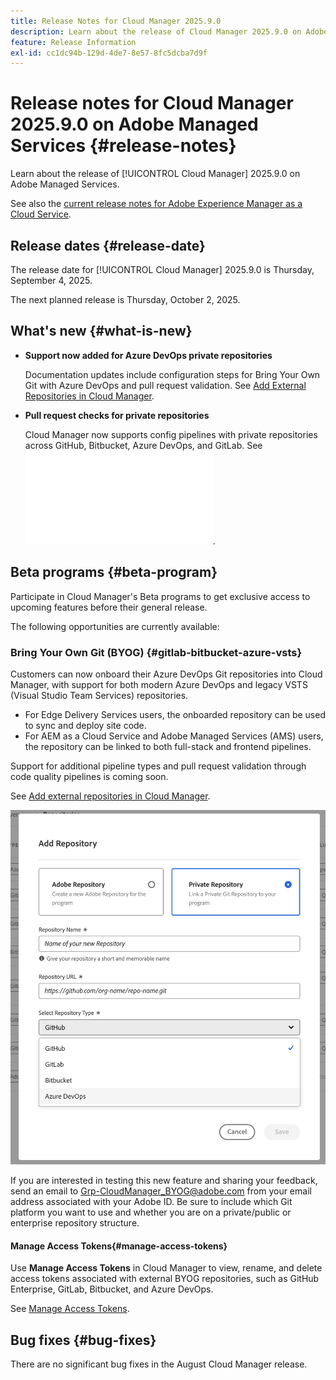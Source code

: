 ```yaml
---
title: Release Notes for Cloud Manager 2025.9.0
description: Learn about the release of Cloud Manager 2025.9.0 on Adobe Managed Services.
feature: Release Information
exl-id: cc1dc94b-129d-4de7-8e57-8fc5dcba7d9f
---
```

# Release notes for Cloud Manager 2025.9.0 on Adobe Managed Services {#release-notes}

<!-- RELEASE WIKI  https://wiki.corp.adobe.com/display/DMSArchitecture/Cloud+Manager+2025.04.0+Release -->

Learn about the release of [!UICONTROL Cloud Manager] 2025.9.0 on Adobe Managed Services.

See also the [current release notes for Adobe Experience Manager as a Cloud Service](https://experienceleague.adobe.com/en/docs/experience-manager-cloud-service/content/release-notes/home).

## Release dates {#release-date}

The release date for [!UICONTROL Cloud Manager] 2025.9.0 is Thursday, September 4, 2025. 

<!-- There are no significant new features or bug fixes in the May Cloud Manager release. -->

The next planned release is Thursday, October 2, 2025.

<!-- SAVE FOR FUTURE POSSIBLE USE There are no significant new features or bug fixes in the May Cloud Manager release. -->


## What's new {#what-is-new}

* **Support now added for Azure DevOps private repositories** 

    Documentation updates include configuration steps for Bring Your Own Git with Azure DevOps and pull request validation. See [Add External Repositories in Cloud Manager](/help/managing-code/external-repositories.md).

* **Pull request checks for private repositories**

    Cloud Manager now supports config pipelines with private repositories across GitHub, Bitbucket, Azure DevOps, and GitLab. See ![Pull Request Checks for Private Repositories](/help/managing-code/github-check-config.md).

## Beta programs {#beta-program}

Participate in Cloud Manager's Beta programs to get exclusive access to upcoming features before their general release.

The following opportunities are currently available:


### Bring Your Own Git (BYOG) {#gitlab-bitbucket-azure-vsts}

<!-- BOTH CS & AMS -->

Customers can now onboard their Azure DevOps Git repositories into Cloud Manager, with support for both modern Azure DevOps and legacy VSTS (Visual Studio Team Services) repositories.

* For Edge Delivery Services users, the onboarded repository can be used to sync and deploy site code.
* For AEM as a Cloud Service and Adobe Managed Services (AMS) users, the repository can be linked to both full-stack and frontend pipelines.

Support for additional pipeline types and pull request validation through code quality pipelines is coming soon.

See [Add external repositories in Cloud Manager](/help/managing-code/external-repositories.md).

![Add Repository dialog box](/help/release-notes/assets/azure-repo.png)

If you are interested in testing this new feature and sharing your feedback, send an email to [Grp-CloudManager_BYOG@adobe.com](mailto:grp-cloudmanager_byog@adobe.com) from your email address associated with your Adobe ID. Be sure to include which Git platform you want to use and whether you are on a private/public or enterprise repository structure. 

#### Manage Access Tokens{#manage-access-tokens}

Use **Manage Access Tokens** in Cloud Manager to view, rename, and delete access tokens associated with external BYOG repositories, such as GitHub Enterprise, GitLab, Bitbucket, and Azure DevOps.

See [Manage Access Tokens](/help/managing-code/manage-access-tokens.md).

<!-- If you are interested in testing this new feature and sharing your feedback, send an email to [Grp-CloudManager_BYOG@adobe.com](mailto:grp-cloudmanager_byog@adobe.com) from your email address associated with your Adobe ID. --> 

## Bug fixes {#bug-fixes}

There are no significant bug fixes in the August Cloud Manager release.

<!--
Known Issues {#known-issues}

* A -->
